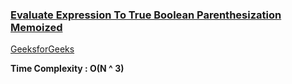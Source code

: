 ### [Evaluate Expression To True Boolean Parenthesization Memoized](https://www.youtube.com/watch?v=bzXM1Zond9U&list=PL_z_8CaSLPWekqhdCPmFohncHwz8TY2Go&index=40)   
[GeeksforGeeks](https://www.geeksforgeeks.org/boolean-parenthesization-problem-dp-37/)   

**Time Complexity : O(N ^ 3)**   
